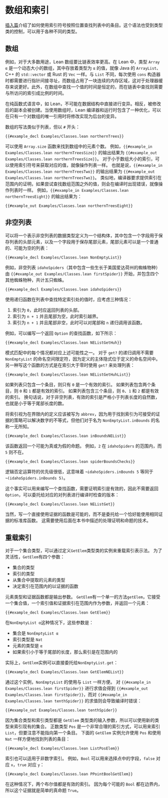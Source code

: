# 数组和索引

[插入篇](../props-proofs-indexing.md)介绍了如何使用索引符号按照位置查找列表中的条目。这个语法也受到类型类的控制，可以用于各种不同的类型。

## 数组
例如，对于大多数用途，Lean 数组要比链表效率更高。在 Lean 中，类型 `Array α` 是一个动态大小的数组，其中存放着类型为 `α` 的值，就像 Java 的 `ArrayList`、C++ 的 `std::vector` 或 Rust 的 `Vec` 一样。与 `List` 不同，每次使用 `cons` 构造器时都需要进行指针间接寻址，而数组占用了一块连续的内存区域，这对于处理器缓存来说更好。此外，在数组中查找一个值的时间是恒定的，而在链表中查找则需要与所访问的索引成比例的时间。

在纯函数式语言中，如 Lean，不可能在数据结构中直接进行变异。相反，被修改后的副本会被创建。当使用数组时，Lean 编译器和运行时包含了一种优化，可以在只有一个对数组的唯一引用时将修改实现为后台的变异。

数组的写法类似于列表，但以 `#` 开头：

```lean
{{#example_decl Examples/Classes.lean northernTrees}}
```

可以使用 `Array.size` 函数来找到数组中的元素个数。
例如，`{{#example_in Examples/Classes.lean northernTreesSize}}` 的输出结果为 `{{#example_out Examples/Classes.lean northernTreesSize}}`。
对于小于数组大小的索引，可以使用索引符号来获取对应的值，就像操作列表一样。
也就是说，`{{#example_in Examples/Classes.lean northernTreesTwo}}` 的输出结果为 `{{#example_out Examples/Classes.lean northernTreesTwo}}`。
类似地，编译器要求提供索引在范围内的证明，如果尝试查找数组范围之外的值，则会在编译时出现错误，就像操作列表时一样。
例如，`{{#example_in Examples/Classes.lean northernTreesEight}}` 的输出结果为：

```output error
{{#example_out Examples/Classes.lean northernTreesEight}}
```

## 非空列表

可以将一个表示非空列表的数据类型定义为一个结构体，其中包含一个字段用于保存列表的头部元素，以及一个字段用于保存尾部元素，尾部元素可以是一个普通的、可能为空的列表：

```lean
{{#example_decl Examples/Classes.lean NonEmptyList}}
```

例如，非空列表 `idahoSpiders`（其中包含一些生长于美国爱达荷州的蜘蛛物种）由 `{{#example_out Examples/Classes.lean firstSpider}}` 开始，并包含四个其他蜘蛛物种，共计五只蜘蛛。

```lean
{{#example_decl Examples/Classes.lean idahoSpiders}}
```

使用递归函数在列表中查找特定索引处的值时，应考虑三种情况：
  1. 索引为 `0`，此时应返回列表的头部。
  2. 索引为 `n + 1` 并且尾部为空，此时索引越界。
  3. 索引为 `n + 1` 并且尾部非空，此时可以对尾部和 `n` 递归调用该函数。

例如，可以编写一个返回 `Option` 的查找函数，如下所示：

```lean
{{#example_decl Examples/Classes.lean NEListGetHuh}}
```

模式匹配中的每个情况都对应上述可能性之一。
对于 `get?` 的递归调用不需要 `NonEmptyList` 的命名空间限定符，因为定义的主体隐式位于定义的命名空间中。
另一种写这个函数的方式是在索引大于零时使用 `get?` 来处理列表：

```lean
{{#example_decl Examples/Classes.lean NEListGetHuhList}}
```

如果列表只包含一个条目，则只有 `0` 是一个有效的索引。
如果列表包含两个条目，则 `0` 和 `1` 都是有效的索引。
如果列表包含三个条目，则 `0`、`1` 和 `2` 都是有效的索引。
换句话说，对于非空列表，有效的索引是严格小于列表长度的自然数，也就是小于等于尾部长度的数。

将索引视为在界限内的定义应该被写为 `abbrev`，因为用于找到索引为可接受的证据的策略可以解决数字的不等式，但他们对于名为 `NonEmptyList.inBounds` 的名称一无所知。

```lean
{{#example_decl Examples/Classes.lean inBoundsNEList}}
```

该函数返回一个可能为真或为假的命题。
例如，`2` 在 `idahoSpiders` 的范围内，而 `5` 则不在。

```leantac
{{#example_decl Examples/Classes.lean spiderBoundsChecks}}
```

逻辑否定运算符的优先级很低，这意味着 `¬idahoSpiders.inBounds 5` 等同于 `¬(idahoSpiders.inBounds 5)`。

这个事实可以用来编写一个查找函数，需要证明索引是有效的，因此不需要返回 `Option`，可以委托给对应的对列表进行编译时检查的版本：

```lean
{{#example_decl Examples/Classes.lean NEListGet}}
```

当然，写一个直接使用证据的函数是可能的，而不是委托给一个恰好能使用相同证据的标准库函数。
这需要使用后面在本书中描述的处理证明和命题的技术。

## 重载索引

对于一个集合类型，可以通过定义`GetElem`类型类的实例来重载索引表示法。
为了灵活性，`GetElem`有四个参数：
 * 集合的类型
 * 索引的类型
 * 从集合中提取的元素的类型
 * 决定索引在范围内的以证据的函数

元素类型和证据函数都是输出参数。
`GetElem`有一个单一的方法`getElem`，它接受一个集合值，一个索引值和证据索引在范围内作为参数，并返回一个元素：

```lean
{{#example_decl Examples/Classes.lean GetElem}}
```

在`NonEmptyList α`这种情况下，这些参数是：
* 集合是 `NonEmptyList α`
* 索引类型是 `Nat`
* 元素的类型是 `α`
* 如果索引小于等于尾部的长度，那么索引是在范围内的

实际上，`GetElem`实例可以直接委托给`NonEmptyList.get`：

```lean
{{#example_decl Examples/Classes.lean GetElemNEList}}
```

通过这个实例，`NonEmptyList` 的使用与 `List` 一样方便。
对 `{{#example_in Examples/Classes.lean firstSpider}}` 进行求值会得到 `{{#example_out Examples/Classes.lean firstSpider}}`，而对 `{{#example_in Examples/Classes.lean tenthSpider}}` 的求值则会导致编译时错误：

```output error
{{#example_out Examples/Classes.lean tenthSpider}}
```

因为集合类型和索引类型都是 `GetElem` 类型类的输入参数，所以可以使用新的类型来索引现有的集合。
正数类型 `Pos` 是一个非常合理的索引方式，可以用来索引 `List`，但要注意不能指向第一个条目。
下面的 `GetElem` 实例允许使用 `Pos` 和使用 `Nat` 一样方便地找到列表的条目：

```lean
{{#example_decl Examples/Classes.lean ListPosElem}}
```

索引也可以适用于非数字索引。
例如，`Bool` 可以用来选择点中的字段，`false` 对应 `x`，`true` 对应 `y`：

```lean
{{#example_decl Examples/Classes.lean PPointBoolGetElem}}
```

在这种情况下，两个布尔值都是有效的索引。
因为每个可能的 `Bool` 都在边界内，所以这个证据就是简单的真命题 `True`。
